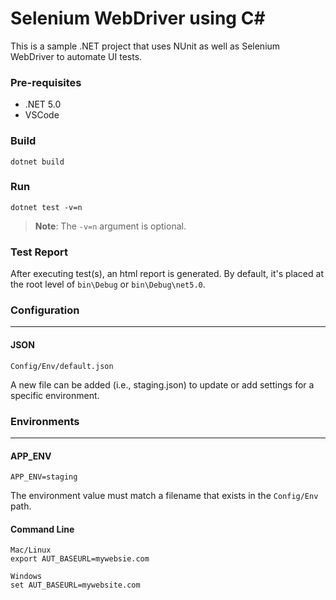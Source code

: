 # Selenium WebDriver using C#
This is a sample .NET project that uses NUnit as well as Selenium WebDriver to automate UI tests.

### Pre-requisites
*  .NET 5.0
*  VSCode

### Build
```
dotnet build
```

### Run
```
dotnet test -v=n
```
>**Note**:  The `-v=n` argument is optional.

### Test Report
After executing test(s), an html report is generated.  By default, it's placed at the root level of `bin\Debug` or 
`bin\Debug\net5.0`.

### Configuration
---
#### JSON
`Config/Env/default.json`

A new file can be added (i.e., staging.json) to update or add settings for a specific environment.

### Environments
---
#### APP_ENV
```
APP_ENV=staging
```
The environment value must match a filename that exists in the `Config/Env` path.

#### Command Line
```
Mac/Linux
export AUT_BASEURL=mywebsie.com

Windows
set AUT_BASEURL=mywebsite.com
```